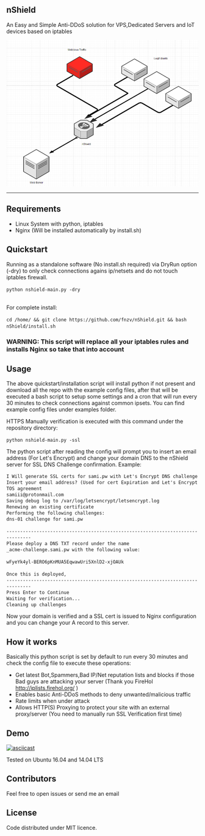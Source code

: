 ## nShield 

An Easy and Simple Anti-DDoS solution for VPS,Dedicated Servers and IoT devices based on iptables

![](nshield-scheme.png?raw=true)

-----------------

## Requirements

- Linux System with python, iptables
- Nginx (Will be installed automatically by install.sh)


## Quickstart

Running as a standalone software (No install.sh required) via DryRun option (-dry) to only check connections agains ip/netsets and do not touch iptables firewall.

```python nshield-main.py -dry```

<br>
For complete install: <br>

```cd /home/ && git clone https://github.com/fnzv/nShield.git && bash nShield/install.sh```

### WARNING: This script will replace all your iptables rules and installs Nginx so take that into account



## Usage

The above quickstart/installation script will install python if not present and download all the repo with the example config files, after that will be executed a bash script to setup some settings and a cron that will run every 30 minutes to check connections against common ipsets.
You can find example config files under examples folder.

HTTPS Manually verification is executed with this command under the repository directory:

 ``` python nshield-main.py -ssl ```

The python script after reading the config will prompt you to insert an email address (For Let's Encrypt) and change your domain DNS to the nShield server for SSL DNS Challenge confirmation.
Example:
 ``` 
I Will generate SSL certs for sami.pw with Let's Encrypt DNS challenge
Insert your email address? (Used for cert Expiration and Let's Encrypt TOS agreement
samiii@protonmail.com
Saving debug log to /var/log/letsencrypt/letsencrypt.log
Renewing an existing certificate
Performing the following challenges:
dns-01 challenge for sami.pw

-------------------------------------------------------------------------------
Please deploy a DNS TXT record under the name
_acme-challenge.sami.pw with the following value:

wFyeYk4yl-BERO6pKnMUA5EqwawUri5XnlD2-xjOAUk

Once this is deployed,
-------------------------------------------------------------------------------
Press Enter to Continue
Waiting for verification...
Cleaning up challenges
 ``` 
 Now your domain is verified and a SSL cert is issued to Nginx configuration and you can change your A record to this server.


## How it works
Basically this python script is set by default to run every 30 minutes and check the config file to execute these operations:

- Get latest Bot,Spammers,Bad IP/Net reputation lists and blocks if those Bad guys are attacking your server (Thank you FireHol http://iplists.firehol.org/ )
- Enables basic Anti-DDoS methods to deny unwanted/malicious traffic 
- Rate limits when under attack 
- Allows HTTP(S) Proxying to protect your site with an external proxy/server (You need to manually run SSL Verification first time)

## Demo
[![asciicast](https://asciinema.org/a/elow8qggzb7q6durjpbxsmk6r.png)](https://asciinema.org/a/elow8qggzb7q6durjpbxsmk6r)

Tested on Ubuntu 16.04 and 14.04 LTS

## Contributors

Feel free to open issues or send me an email

## License

Code distributed under MIT licence.
